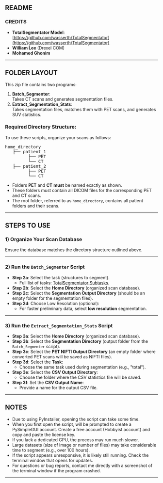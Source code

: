 ## **README**

### **CREDITS**
- **TotalSegmentator Model**: [https://github.com/wasserth/TotalSegmentator](https://github.com/wasserth/TotalSegmentator)  
- **William Lee** (Drexel COM)
- **Mohamed Ghonim**

---

## **FOLDER LAYOUT**
This zip file contains two programs:  

1. **Batch_Segmenter**:  
   Takes CT scans and generates segmentation files.  
2. **Extract_Segmentation_Stats**:  
   Takes segmentation files, matches them with PET scans, and generates SUV statistics.  

### **Required Directory Structure**:
To use these scripts, organize your scans as follows:

<pre>
home_directory
   ├── patient_1
         ├── PET
         └── CT
   ├── patient_2
         ├── PET
         └── CT
</pre>
    
- Folders **PET** and **CT** **must** be named exactly as shown.  
- These folders must contain all DICOM files for the corresponding PET and CT scans.  
- The root folder, referred to as `home_directory`, contains all patient folders and their scans.

---

## **STEPS TO USE**

### **1) Organize Your Scan Database**
Ensure the database matches the directory structure outlined above.

---

### **2) Run the `Batch_Segmenter` Script**
- **Step 2a**: Select the task (structures to segment).  
  - Full list of tasks: [TotalSegmentator Subtasks](https://github.com/wasserth/TotalSegmentator#subtasks).  
- **Step 2b**: Select the **Home Directory** (organized scan database).  
- **Step 2c**: Select the **Segmentation Output Directory** (should be an empty folder for the segmentation files).  
- **Step 2d**: Choose Low Resolution (optional):  
  - For faster preliminary data, select **low resolution** segmentation.  

---

### **3) Run the `Extract_Segmentation_Stats` Script**
- **Step 3a**: Select the **Home Directory** (organized scan database).  
- **Step 3b**: Select the **Segmentation Directory** (output folder from the `Batch_Segmenter` script).  
- **Step 3c**: Select the **PET NIFTI Output Directory** (an empty folder where converted PET scans will be saved as NIFTI files).  
- **Step 3d**: Select the **Task**:  
  - Choose the same task used during segmentation (e.g., "total").  
- **Step 3e**: Select the **CSV Output Directory**:  
  - Choose the folder where the CSV statistics file will be saved.  
- **Step 3f**: Set the **CSV Output Name**:  
  - Provide a name for the output CSV file.

---

## **NOTES**
- Due to using PyInstaller, opening the script can take some time.
- When you first open the script, will be prompted to create a PySimpleGUI account. Create a free account (Hobbyist account) and copy and paste the license key.
- If you lack a dedicated GPU, the process may run much slower.  
- Large datasets (size of image or number of files) may take considerable time to segment (e.g., over 100 hours).  
- If the script appears unresponsive, it is likely still running. Check the terminal window that opens for updates.  
- For questions or bug reports, contact me directly with a screenshot of the terminal window if the program crashed.

---
